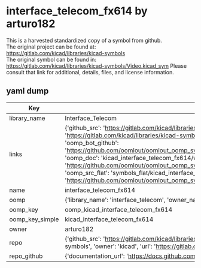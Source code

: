 # interface_telecom_fx614 by arturo182  
This is a harvested standardized copy of a symbol from github.  
The original project can be found at:  
https://gitlab.com/kicad/libraries/kicad-symbols  
The original symbol can be found in:
https://gitlab.com/kicad/libraries/kicad-symbols/Video.kicad_sym
Please consult that link for additional, details, files, and license information.  
## yaml dump  
| Key | Value |  
| --- | --- |  
| library_name | Interface_Telecom |  
| links | {'github_src': 'https://gitlab.com/kicad/libraries/kicad-symbols/Video.kicad_sym', 'github_src_repo': 'https://gitlab.com/kicad/libraries/kicad-symbols', 'oomp_bot': 'kicad_interface_telecom_fx614/working', 'oomp_bot_github': 'https://github.com/oomlout/oomlout_oomp_symbol_bot/tree/main/kicad_interface_telecom_fx614/working', 'oomp_doc': 'kicad_interface_telecom_fx614/working', 'oomp_doc_github': 'https://github.com/oomlout/oomlout_oomp_symbol_doc/tree/main/kicad_interface_telecom_fx614/working', 'oomp_src_flat': 'symbols_flat/kicad_interface_telecom_fx614/working', 'oomp_src_flat_github': 'https://github.com/oomlout/oomlout_oomp_symbol_src/tree/main/kicad_interface_telecom_fx614/working'} |  
| name | interface_telecom_fx614 |  
| oomp | {'library_name': 'interface_telecom', 'owner_name': 'kicad', 'symbol_name': 'interface_telecom_fx614'} |  
| oomp_key | oomp_kicad_interface_telecom_fx614 |  
| oomp_key_simple | kicad_interface_telecom_fx614 |  
| owner | arturo182 |  
| repo | {'github_src': 'https://gitlab.com/kicad/libraries/kicad-symbols/Video.kicad_sym', 'name': 'libraries/kicad-symbols', 'owner': 'kicad', 'url': 'https://gitlab.com/kicad/libraries/kicad-symbols'} |  
| repo_github | {'documentation_url': 'https://docs.github.com/rest/repos/repos#get-a-repository', 'message': 'Not Found'} |  

